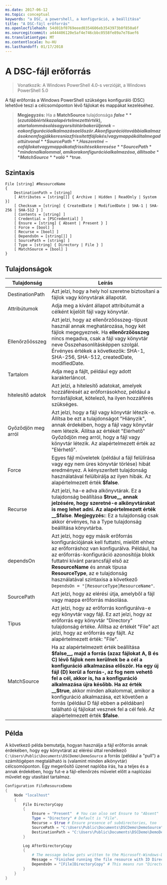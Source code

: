 ```yaml
---
ms.date: 2017-06-12
ms.topic: conceptual
keywords: "a DSC, a powershell, a konfiguráció, a beállítása"
title: "A DSC-fájl erőforrás"
ms.openlocfilehash: 54d01bf0769eeed0354606eb3543973b0f850a6f
ms.sourcegitcommit: a444406120e5af4e746cbbc0558fe89a7e78aef6
ms.translationtype: MT
ms.contentlocale: hu-HU
ms.lasthandoff: 01/17/2018
---
```

# <a name="dsc-file-resource"></a>A DSC-fájl erőforrás

> Vonatkozik: A Windows PowerShell 4.0-s verzióját, a Windows PowerShell 5.0

A fájl erőforrás a Windows PowerShell szükséges konfiguráló (DSC) lehetővé teszi a célcsomóponton lévő fájlokat és mappákat kezeléséhez.

>**Megjegyzés:** Ha a **MatchSource** tulajdonsága **$false** (ez utóbbi érték az alapértelmezett érték), a tartalom másolása gyorsítótárba kerüljenek-e a konfiguráció alkalmazása először. 
>A konfiguráció további alkalmazások nem fogják keresni az frissített fájlok és/vagy mappák által megadott útvonal **SourcePath**. Ha szeretné-e a fájlokat vagy mappákat a frissítések keresése **SourcePath** minden alkalommal, amikor a konfiguráció alkalmazása, állítsa be **MatchSource** való **$true**. 

## <a name="syntax"></a>Szintaxis
```
File [string] #ResourceName
{
    DestinationPath = [string]
    [ Attributes = [string[]] { Archive | Hidden | ReadOnly | System }]
    [ Checksum = [string] { CreatedDate | ModifiedDate | SHA-1 | SHA-256 | SHA-512 } ]
    [ Contents = [string] ]
    [ Credential = [PSCredential] ]
    [ Ensure = [string] { Absent | Present } ] 
    [ Force = [bool] ]
    [ Recurse = [bool] ]
    [ DependsOn = [string[]] ]
    [ SourcePath = [string] ]
    [ Type = [string] { Directory | File } ] 
    [ MatchSource = [bool] ]
}
```

## <a name="properties"></a>Tulajdonságok

|  Tulajdonság  |  Leírás   | 
|---|---| 
| DestinationPath| Azt jelzi, hogy a hely hol szeretne biztosítani a fájlok vagy könyvtárak állapotát.| 
| Attribútumok| Adja meg a kívánt állapot attribútumát a célként kijelölt fájl vagy könyvtár.| 
| Ellenőrzőösszeg| Azt jelzi, hogy az ellenőrzőösszeg-típust használ annak meghatározása, hogy két fájlok megegyeznek. Ha __ellenőrzőösszeg__ nincs megadva, csak a fájl vagy könyvtár neve Összehasonlításképpen szolgál. Érvényes értékek a következők: SHA-1, SHA-256, SHA-512, createdDate, modifiedDate.| 
| Tartalom| Adja meg a fájlt, például egy adott karakterláncot.| 
| hitelesítő adatok| Azt jelzi, a hitelesítő adatokat, amelyek hozzáférését az erőforrásokhoz, például a forrásfájlokat, kötelező, ha ilyen hozzáférés szükséges.| 
| Győződjön meg arról| Azt jelzi, hogy a fájl vagy könyvtár létezik-e. Állítsa be ezt a tulajdonságot "Hiányzik", annak érdekében, hogy a fájl vagy könyvtár nem létezik. Állítsa az értékét "Elérhető" Győződjön meg arról, hogy a fájl vagy könyvtár létezik. Az alapértelmezett érték az "Elérhető".| 
| Force| Egyes fájl műveletek (például a fájl felülírása vagy egy nem üres könyvtár törlése) hibát eredményez. A kényszerített tulajdonság használatával felülbírálja az ilyen hibák. Az alapértelmezett érték __$false__.| 
| Recurse| Azt jelzi, ha-e adva alkönyvtárak. Ez a tulajdonság beállítása __$true__ annak jelzésére, hogy szeretné-e alkönyvtárakat is meg lehet adni. Az alapértelmezett érték __$false__. **Megjegyzés:**: Ez a tulajdonság csak akkor érvényes, ha a Type tulajdonság beállítása könyvtárba.| 
| dependsOn | Azt jelzi, hogy egy másik erőforrás konfigurációjának kell futtatni, mielőtt ehhez az erőforráshoz van konfigurálva. Például, ha az erőforrás-konfiguráció azonosítója blokk futtatni kívánt parancsfájl első az __ResourceName__ és annak típusa __ResourceType__, az e tulajdonság használatával szintaxisa a következő `DependsOn = "[ResourceType]ResourceName"`.| 
| SourcePath| Azt jelzi, hogy az elérési útja, amelyből a fájl vagy mappa erőforrás másolása.| 
| Típus| Azt jelzi, hogy az erőforrás konfigurálva-e egy könyvtár vagy fájl. Ez azt jelzi, hogy az erőforrás egy könyvtár "Directory" tulajdonság értéke. Állítsa az értékét "File" azt jelzi, hogy az erőforrás egy fájlt. Az alapértelmezett érték: "File".| 
| MatchSource| Ha az alapértelmezett érték beállítása __$false__, majd a forrás (azaz fájlokat A, B és C) lévő fájlok nem kerülnek be a cél a konfiguráció alkalmazása először. Ha egy új fájl (D) kerül a forrás-, az fog nem vehető fel a cél, akkor is, ha a konfiguráció alkalmazása újra később. Ha az érték __$true__, akkor minden alkalommal, amikor a konfiguráció alkalmazása, ezt követően a forrás (például D fájl ebben a példában) található új fájlokat vesznek fel a cél felé. Az alapértelmezett érték **$false**.| 

## <a name="example"></a>Példa

A következő példa bemutatja, hogyan használja a fájl erőforrás annak érdekében, hogy egy könyvtárat az elérési úttal rendelkező `C:\Users\Public\Documents\DSCDemo\DemoSource` a forrás (például a "pull") a számítógépen megtalálható is (valamint minden alkönyvtár) célcsomóponton. Egy megerősítő üzenet naplóba írás, ha a teljes és a annak érdekében, hogy fut-e a fájl-ellenőrzés művelet előtt a naplózási művelet egy utasítást tartalmaz.

```powershell
Configuration FileResourceDemo
{
    Node "localhost"
    {
        File DirectoryCopy
        {
            Ensure = "Present"  # You can also set Ensure to "Absent"
            Type = "Directory" # Default is "File".
            Recurse = $true # Ensure presence of subdirectories, too
            SourcePath = "C:\Users\Public\Documents\DSCDemo\DemoSource"
            DestinationPath = "C:\Users\Public\Documents\DSCDemo\DemoDestination"    
        }

        Log AfterDirectoryCopy
        {
            # The message below gets written to the Microsoft-Windows-Desired State Configuration/Analytic log
            Message = "Finished running the file resource with ID DirectoryCopy"
            DependsOn = "[File]DirectoryCopy" # This means run "DirectoryCopy" first.
        }
    }
}
```

